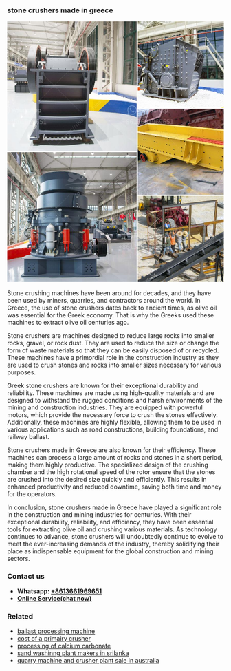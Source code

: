 <h3>stone crushers made in greece</h3><img src='1702950573.jpg' alt=''><p>Stone crushing machines have been around for decades, and they have been used by miners, quarries, and contractors around the world. In Greece, the use of stone crushers dates back to ancient times, as olive oil was essential for the Greek economy. That is why the Greeks used these machines to extract olive oil centuries ago.</p><p>Stone crushers are machines designed to reduce large rocks into smaller rocks, gravel, or rock dust. They are used to reduce the size or change the form of waste materials so that they can be easily disposed of or recycled. These machines have a primordial role in the construction industry as they are used to crush stones and rocks into smaller sizes necessary for various purposes.</p><p>Greek stone crushers are known for their exceptional durability and reliability. These machines are made using high-quality materials and are designed to withstand the rugged conditions and harsh environments of the mining and construction industries. They are equipped with powerful motors, which provide the necessary force to crush the stones effectively. Additionally, these machines are highly flexible, allowing them to be used in various applications such as road constructions, building foundations, and railway ballast.</p><p>Stone crushers made in Greece are also known for their efficiency. These machines can process a large amount of rocks and stones in a short period, making them highly productive. The specialized design of the crushing chamber and the high rotational speed of the rotor ensure that the stones are crushed into the desired size quickly and efficiently. This results in enhanced productivity and reduced downtime, saving both time and money for the operators.</p><p>In conclusion, stone crushers made in Greece have played a significant role in the construction and mining industries for centuries. With their exceptional durability, reliability, and efficiency, they have been essential tools for extracting olive oil and crushing various materials. As technology continues to advance, stone crushers will undoubtedly continue to evolve to meet the ever-increasing demands of the industry, thereby solidifying their place as indispensable equipment for the global construction and mining sectors.</p><h3>Contact us</h3><ul><li><strong>Whatsapp:&nbsp;<a href="https://wa.me/8613661969651">+8613661969651</a></strong></li><li><a href="https://swt.shibang-china.com/?git&amp;zhl&amp;stone crushers made in greece"><strong>Online Service(chat now)</strong></a></li></ul><h3>Related</h3><ul><li><a href='ballast processing machine.md'>ballast processing machine</a></li><li><a href='cost of a primairy crusher.md'>cost of a primairy crusher</a></li><li><a href='processing of calcium carbonate.md'>processing of calcium carbonate</a></li><li><a href='sand washinng plant makers in srilanka.md'>sand washinng plant makers in srilanka</a></li><li><a href='quarry machine and crusher plant sale in australia.md'>quarry machine and crusher plant sale in australia</a></li></ul>